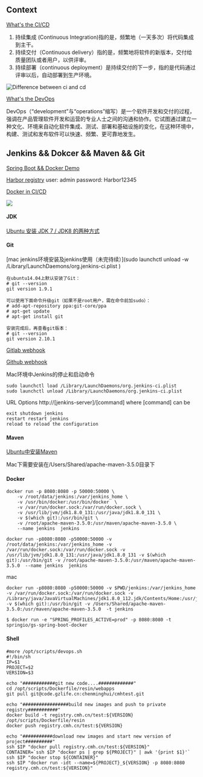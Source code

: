 ## Context

[What's the CI/CD](http://www.ruanyifeng.com/blog/2015/09/continuous-integration.html?utm_source=tuicool)
1. 持续集成 (Continuous Integration)指的是，频繁地（一天多次）将代码集成到主干。
2. 持续交付（Continuous delivery）指的是，频繁地将软件的新版本，交付给质量团队或者用户，以供评审。
3. 持续部署（continuous deployment）是持续交付的下一步，指的是代码通过评审以后，自动部署到生产环境。

![Difference between ci and cd ](http://www.ruanyifeng.com/blogimg/asset/2015/bg2015092302.jpg)

[What's the DevOps](https://en.wikipedia.org/wiki/DevOps)

DevOps（“development”与“operations”缩写）是一个软件开发和交付的过程，强调在产品管理软件开发和运营的专业人士之间的沟通和协作。它试图通过建立一种文化、环境来自动化软件集成、测试、部署和基础设施的变化，在这种环境中，构建、测试和发布软件可以快速、频繁、更可靠地发生。


## Jenkins && Dokcer && Maven && Git

[Spring Boot && Docker Demo](https://github.com/wangfeishsh/ms-docker)

[Harbor registry](http://10.168.9.114/) user: admin password: Harbor12345

[Docker in CI/CD](https://www.docker.com/use-cases/cicd#/resources)

![](https://www.docker.com/sites/default/files/2016-01-26_0907_2.jpg)


#### JDK

[Ubuntu 安装 JDK 7 / JDK8 的两种方式](http://www.cnblogs.com/a2211009/p/4265225.html)


#### Git
[mac jenkins环境安装及jenkins使用（未完待续）](sudo launchctl unload -w /Library/LaunchDaemons/org.jenkins-ci.plist )
~~~
在ubuntu14.04上默认安装了Git：
# git --version
git version 1.9.1

可以使用下面命令升级git（如果不是root用户，需在命令前加sudo）：
# add-apt-repository ppa:git-core/ppa
# apt-get update
# apt-get install git

安装完成后，再查看git版本：
# git --version
git version 2.10.1
~~~

[Gitlab webhook](http://www.jianshu.com/p/ad018160aff9)

[Github webhook](http://www.jianshu.com/p/b2ed4d23a3a9)

Mac环境中Jenkins的停止和启动命令

~~~
sudo launchctl load /Library/LaunchDaemons/org.jenkins-ci.plist
sudo launchctl unload /Library/LaunchDaemons/org.jenkins-ci.plist
~~~

URL Options
http://[jenkins-server]/[command]
where [command] can be
~~~
exit shutdown jenkins
restart restart jenkins
reload to reload the configuration
~~~

#### Maven

[Ubuntu中安装Maven](http://www.linuxidc.com/Linux/2015-03/114619.htm)

Mac下需要安装在/Users/Shared/apache-maven-3.5.0目录下

#### Docker
~~~
docker run -p 8080:8080 -p 50000:50000 \
    -v /root/data/jenkins:/var/jenkins_home \
    -v /usr/bin/docker:/usr/bin/docker  \                                       
    -v /var/run/docker.sock:/var/run/docker.sock \
    -v /usr/lib/jvm/jdk1.8.0_131:/usr/java/jdk1.8.0_131 \
    -v $(which git):/usr/bin/git \
    -v /root/apache-maven-3.5.0:/usr/maven/apache-maven-3.5.0 \
    --name jenkins  jenkins

docker run -p8080:8080 -p50000:50000 -v /root/data/jenkins:/var/jenkins_home -v /var/run/docker.sock:/var/run/docker.sock -v /usr/lib/jvm/jdk1.8.0_131:/usr/java/jdk1.8.0_131 -v $(which git):/usr/bin/git -v /root/apache-maven-3.5.0:/usr/maven/apache-maven-3.5.0  --name jenkins  jenkins
~~~

mac
~~~
docker run -p8080:8080 -p50000:50000 -v $PWD/jenkins:/var/jenkins_home -v /var/run/docker.sock:/var/run/docker.sock -v /Library/java/JavaVirtualMachines/jdk1.8.0_112.jdk/Contents/Home:/usr/java/jdk -v $(which git):/usr/bin/git -v /Users/Shared/apache-maven-3.5.0:/usr/maven/apache-maven-3.5.0  -t jenkins
~~~

~~~
$ docker run -e "SPRING_PROFILES_ACTIVE=prod" -p 8080:8080 -t springio/gs-spring-boot-docker
~~~

#### Shell

~~~
#more /opt/scripts/devops.sh 
#!/bin/sh
IP=$1
PROJECT=$2
VERSION=$3
 
echo "############git new code....#############"
cd /opt/scripts/Dockerfile/resin/webapps
git pull git@code.gzlife.cn:chenminghui/cmhtest.git
 
echo "#################build new images and push to private registry###########"
docker build -t registry.cmh.cn/test:${VERSION} /opt/scripts/Dockerfile/resin
docker push registry.cmh.cn/test:${VERSION}
 
echo "###########download new images and start new version of project##########"
ssh $IP "docker pull registry.cmh.cn/test:${VERSION}"
CONTAINER=`ssh $IP "docker ps | grep ${PROJECT}" | awk '{print $1}'`
ssh $IP "docker stop ${CONTAINER}"
ssh $IP "docker run -idt --name=${PROJECT}_${VERSION} -p 8080:8080 registry.cmh.cn/test:${VERSION}"

~~~